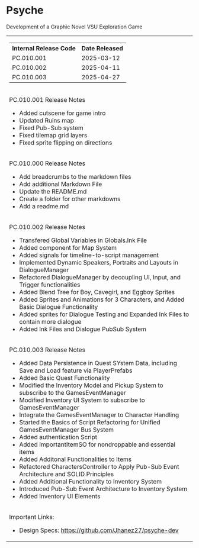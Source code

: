 # Psyche

Development of a Graphic Novel VSU Exploration Game

<table>
    <tr>
        <td valign = "top">
            <table>
                <tr>
                  <th>Internal Release Code</th>
               <th>Date Released</th>
                </tr>
                <tr>
                    <td>PC.010.001</td>
                    <td>2025-03-12</td>
                </tr>
                 <tr>
                    <td>PC.010.002</td>
                    <td>2025-04-11</td>
                </tr>
                 <tr>
                    <td>PC.010.003</td>
                    <td>2025-04-27</td>
                </tr>
            </table>
            <br>
            <span>PC.010.001 Release Notes</span><br>
            <ul>
                <li>Added cutscene for game intro</li>
                <li>Updated Ruins map</li>
                <li>Fixed Pub-Sub system </li>
                 <li>Fixed tilemap grid layers</li>
                 <li>Fixed sprite flipping on directions</li>
            </ul>
            <br>
            <span>PC.010.000 Release Notes</span>
            <ul>
                <li>Add breadcrumbs to the markdown files</li>
                 <li>Add additional Markdown File</li>
                <li>Update the README.md</li>
              <li>Create a folder for other markdowns</li>
              <li>Add a readme.md</li>  
            </ul>
             <br>
            <span>PC.010.002 Release Notes</span><br>
            <ul>
                 <li>Transfered Global Variables in Globals.Ink File</li>
                <li>Added component for Map System</li>
                <li>Added signals for timeline-to-script management</li>
                <li>Implemented Dynamic Speakers, Portraits and Layouts in DialogueManager
</li>
                   <li>Refactored DialogueManager by decoupling UI, Input, and Trigger functionalities</li>
                 <li>Added Blend Tree for Boy, Cavegirl, and Eggboy Sprites</li>
                  <li>Added Sprites and Animations for 3 Characters, and Added Basic Dialogue Functionality</li>
                <li>Added sprites for Dialogue Testing and Expanded Ink Files to contain more dialogue </li>
             <li>Added Ink Files and Dialogue PubSub System</li>
            </ul>
            <br>
             <span>PC.010.003 Release Notes</span><br>
            <ul>
                <li>Added Data Persistence in Quest SYstem Data, including Save and Load feature via PlayerPrefabs</li>
                <li>Added Basic Quest Functionality
</li>
                <li>Modified the Inventory Model and Pickup System to subscribe to the GamesEventManager</li>
                <li>Modified Inventory UI System to subscribe to GamesEventManager</li>
                <li>Integrate the GamesEventManager to Character Handling
</li>
                <li>Started the Basics of Script Refactoring for Unified GamesEventManager Bus System</li>
                <li>Added authentication Script
</li>
                <li>Added ImportantItemSO for nondroppable and essential items
</li>
                <li>Added Additonal Functionalities to Items
</li>
                <li>Refactored CharactersController to Apply Pub-Sub Event Architecture and SOLID Principles
</li>
                <li>Added Additional Functionality to Inventory System</li>
                <li>Introduced Pub-Sub Event Architecture to Inventory System</li>
                <li>Added Inventory UI Elements</li>
            </ul>
            <br>
            <span>Important Links:</span>
            <ul>
                <li>Design Specs: <a href= "https://github.com/Jhanez27/psyche-dev">https://github.com/Jhanez27/psyche-dev</a></li>
            </ul>
        </td>
    </tr>
</table>
